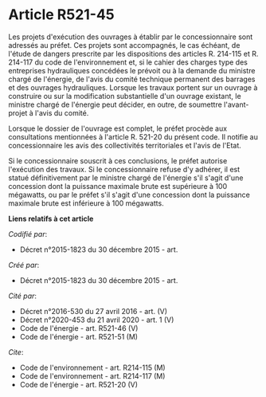 # Article R521-45

Les projets d'exécution des ouvrages à établir par le concessionnaire sont adressés au préfet. Ces projets sont accompagnés,
le cas échéant, de l'étude de dangers prescrite par les dispositions des articles R. 214-115 et R. 214-117 du code de
l'environnement et, si le cahier des charges type des entreprises hydrauliques concédées le prévoit ou à la demande du
ministre chargé de l'énergie, de l'avis du comité technique permanent des barrages et des ouvrages hydrauliques. Lorsque les
travaux portent sur un ouvrage à construire ou sur la modification substantielle d'un ouvrage existant, le ministre chargé de
l'énergie peut décider, en outre, de soumettre l'avant-projet à l'avis du comité. 

Lorsque le dossier de l'ouvrage est complet, le préfet procède aux consultations mentionnées à l'article R. 521-20 du présent
code. Il notifie au concessionnaire les avis des collectivités territoriales et l'avis de l'Etat. 

Si le concessionnaire souscrit à ces conclusions, le préfet autorise l'exécution des travaux. Si le concessionnaire refuse
d'y adhérer, il est statué définitivement par le ministre chargé de l'énergie s'il s'agit d'une concession dont la puissance
maximale brute est supérieure à 100 mégawatts, ou par le préfet s'il s'agit d'une concession dont la puissance maximale brute
est inférieure à 100 mégawatts.

**Liens relatifs à cet article**

_Codifié par_:

  - Décret n°2015-1823 du 30 décembre 2015 - art.

_Créé par_:

  - Décret n°2015-1823 du 30 décembre 2015 - art.

_Cité par_:

  - Décret n°2016-530 du 27 avril 2016 - art. (V)
  - Décret n°2020-453 du 21 avril 2020 - art. 1 (V)
  - Code de l'énergie - art. R521-46 (V)
  - Code de l'énergie - art. R521-51 (M)

_Cite_:

  - Code de l'environnement - art. R214-115 (M)
  - Code de l'environnement - art. R214-117 (M)
  - Code de l'énergie - art. R521-20 (V)
